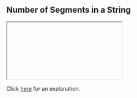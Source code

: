 ##  Number of Segments in a String 

<iframe></iframe>

Click [here](Explanation.md) for an explanation.

